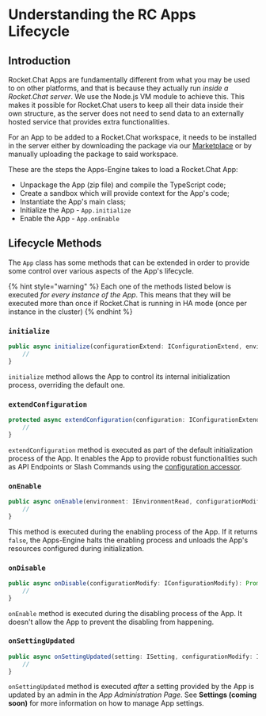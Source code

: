 # Understanding the RC Apps Lifecycle

## Introduction

Rocket.Chat Apps are fundamentally different from what you may be used to on other platforms, and that is because they actually run _inside a Rocket.Chat server_. We use the Node.js VM module to achieve this. This makes it possible for Rocket.Chat users to keep all their data inside their own structure, as the server does not need to send data to an externally hosted service that provides extra functionalities.

For an App to be added to a Rocket.Chat workspace, it needs to be installed in the server either by downloading the package via our [Marketplace](http://marketplace.rocket.chat) or by manually uploading the package to said workspace.

These are the steps the Apps-Engine takes to load a Rocket.Chat App:

* Unpackage the App (zip file) and compile the TypeScript code;
* Create a sandbox which will provide context for the App's code;
* Instantiate the App's main class;
* Initialize the App - `App.initialize`
* Enable the App - `App.onEnable`

## Lifecycle Methods

The `App` class has some methods that can be extended in order to provide some control over various aspects of the App's lifecycle.

{% hint style="warning" %}
Each one of the methods listed below is executed _for every instance of the App_. This means that they will be executed more than once if Rocket.Chat is running in HA mode (once per instance in the cluster)
{% endhint %}

### `initialize`

```typescript
public async initialize(configurationExtend: IConfigurationExtend, environmentRead: IEnvironmentRead): Promise<void> {
    //
}
```

`initialize` method allows the App to control its internal initialization process, overriding the default one.

### `extendConfiguration`

```typescript
protected async extendConfiguration(configuration: IConfigurationExtend, environment: IEnvironmentRead): Promise<void> {
    //
}
```

`extendConfiguration` method is executed as part of the default initialization process of the App. It enables the App to provide robust functionalities such as API Endpoints or Slash Commands using the [configuration accessor](https://rocketchat.github.io/Rocket.Chat.Apps-engine/interfaces/accessors\_iconfigurationextend.iconfigurationextend.html).

### `onEnable`

```typescript
public async onEnable(environment: IEnvironmentRead, configurationModify: IConfigurationModify): Promise<boolean> {
    //
}
```

This method is executed during the enabling process of the App. If it returns `false`, the Apps-Engine halts the enabling process and unloads the App's resources configured during initialization.

### `onDisable`

```typescript
public async onDisable(configurationModify: IConfigurationModify): Promise<void> {
    //
}
```

`onEnable` method is executed during the disabling process of the App. It doesn't allow the App to prevent the disabling from happening.

### `onSettingUpdated`

```typescript
public async onSettingUpdated(setting: ISetting, configurationModify: IConfigurationModify, read: IRead, http: IHttp): Promise<void> {
    //
}
```

`onSettingUpdated` method is executed _after_ a setting provided by the App is updated by an admin in the _App Administration Page_. See **Settings (coming soon)** for more information on how to manage App settings.
